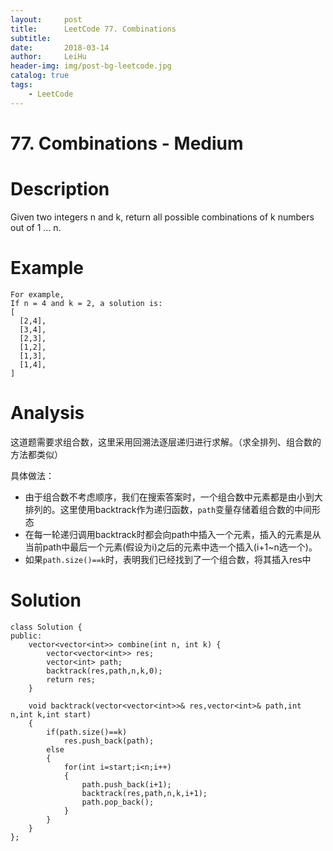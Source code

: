 ```yaml
---
layout:     post
title:      LeetCode 77. Combinations
subtitle:   
date:       2018-03-14
author:     LeiHu
header-img: img/post-bg-leetcode.jpg
catalog: true
tags:
    - LeetCode
---
```

# 77. Combinations - Medium

# Description
Given two integers n and k, return all possible combinations of k numbers out of 1 ... n.

# Example
```
For example,
If n = 4 and k = 2, a solution is:
[
  [2,4],
  [3,4],
  [2,3],
  [1,2],
  [1,3],
  [1,4],
]
```

# Analysis
这道题需要求组合数，这里采用回溯法逐层递归进行求解。（求全排列、组合数的方法都类似）

具体做法：
- 由于组合数不考虑顺序，我们在搜索答案时，一个组合数中元素都是由小到大排列的。这里使用backtrack作为递归函数，`path`变量存储着组合数的中间形态
- 在每一轮递归调用backtrack时都会向path中插入一个元素，插入的元素是从当前path中最后一个元素(假设为i)之后的元素中选一个插入(i+1~n选一个)。
- 如果`path.size()==k`时，表明我们已经找到了一个组合数，将其插入res中

# Solution
```
class Solution {
public:
    vector<vector<int>> combine(int n, int k) {
        vector<vector<int>> res;
        vector<int> path;
        backtrack(res,path,n,k,0);
        return res;
    }

    void backtrack(vector<vector<int>>& res,vector<int>& path,int n,int k,int start)
    {
        if(path.size()==k)
            res.push_back(path);
        else
        {
            for(int i=start;i<n;i++)
            {
                path.push_back(i+1);
                backtrack(res,path,n,k,i+1);
                path.pop_back();
            }
        }
    }
};
```
